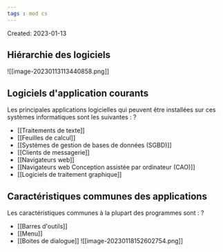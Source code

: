 ```yaml
---
tags : mod cs
---
```

Created: 2023-01-13

## Hiérarchie des logiciels
![[image-20230113113440858.png]]

## Logiciels d'application courants
Les principales applications logicielles qui peuvent être installées sur ces systèmes informatiques sont les suivantes :
?
- [[Traitements de texte]]  
- [[Feuilles de calcul]]  
- [[Systèmes de gestion de bases de données (SGBD)]]  
- [[Clients de messagerie]]  
- [[Navigateurs web]] 
- [[Navigateurs web Conception assistée par ordinateur (CAO)]] 
- [[Logiciels de traitement graphique]] 

## Caractéristiques communes des applications
Les caractéristiques communes à la plupart des programmes sont :
?
- [[Barres d'outils]]
- [[Menu]] 
- [[Boites de dialogue]] 
![[image-20230118152602754.png]]

